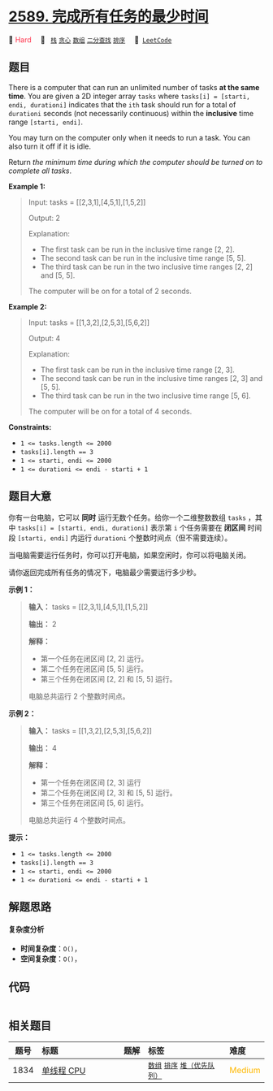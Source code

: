 # [2589. 完成所有任务的最少时间](https://leetcode.com/problems/minimum-time-to-complete-all-tasks)

🔴 <font color=#ff334b>Hard</font>&emsp; 🔖&ensp; [`栈`](/tag/stack.md) [`贪心`](/tag/greedy.md) [`数组`](/tag/array.md) [`二分查找`](/tag/binary-search.md) [`排序`](/tag/sorting.md)&emsp; 🔗&ensp;[`LeetCode`](https://leetcode.com/problems/minimum-time-to-complete-all-tasks)

## 题目

There is a computer that can run an unlimited number of tasks **at the same
time**. You are given a 2D integer array `tasks` where `tasks[i] = [starti,
endi, durationi]` indicates that the `ith` task should run for a total of
`durationi` seconds (not necessarily continuous) within the **inclusive** time
range `[starti, endi]`.

You may turn on the computer only when it needs to run a task. You can also
turn it off if it is idle.

Return _the minimum time during which the computer should be turned on to
complete all tasks_.



**Example 1:**

> Input: tasks = [[2,3,1],[4,5,1],[1,5,2]]
> 
> Output: 2
> 
> Explanation: 
> - The first task can be run in the inclusive time range [2, 2].
> - The second task can be run in the inclusive time range [5, 5].
> - The third task can be run in the two inclusive time ranges [2, 2] and [5, 5].
> 
> The computer will be on for a total of 2 seconds.

**Example 2:**

> Input: tasks = [[1,3,2],[2,5,3],[5,6,2]]
> 
> Output: 4
> 
> Explanation: 
> - The first task can be run in the inclusive time range [2, 3].
> - The second task can be run in the inclusive time ranges [2, 3] and [5, 5].
> - The third task can be run in the two inclusive time range [5, 6].
> 
> The computer will be on for a total of 4 seconds.

**Constraints:**

  * `1 <= tasks.length <= 2000`
  * `tasks[i].length == 3`
  * `1 <= starti, endi <= 2000`
  * `1 <= durationi <= endi - starti + 1 `


## 题目大意

你有一台电脑，它可以 **同时**  运行无数个任务。给你一个二维整数数组 `tasks` ，其中 `tasks[i] = [starti, endi,
durationi]` 表示第 `i` 个任务需要在 **闭区间**  时间段 `[starti, endi]` 内运行 `durationi`
个整数时间点（但不需要连续）。

当电脑需要运行任务时，你可以打开电脑，如果空闲时，你可以将电脑关闭。

请你返回完成所有任务的情况下，电脑最少需要运行多少秒。



**示例 1：**

> 
> 
> 
> 
> 
> **输入：** tasks = [[2,3,1],[4,5,1],[1,5,2]]
> 
> **输出：** 2
> 
> **解释：**
> - 第一个任务在闭区间 [2, 2] 运行。
> - 第二个任务在闭区间 [5, 5] 运行。
> - 第三个任务在闭区间 [2, 2] 和 [5, 5] 运行。
> 
> 电脑总共运行 2 个整数时间点。
> 
> 

**示例 2：**

> 
> 
> 
> 
> 
> **输入：** tasks = [[1,3,2],[2,5,3],[5,6,2]]
> 
> **输出：** 4
> 
> **解释：**
> - 第一个任务在闭区间 [2, 3] 运行
> - 第二个任务在闭区间 [2, 3] 和 [5, 5] 运行。
> - 第三个任务在闭区间 [5, 6] 运行。
> 
> 电脑总共运行 4 个整数时间点。
> 
> 



**提示：**

  * `1 <= tasks.length <= 2000`
  * `tasks[i].length == 3`
  * `1 <= starti, endi <= 2000`
  * `1 <= durationi <= endi - starti + 1 `


## 解题思路

#### 复杂度分析

- **时间复杂度**：`O()`，
- **空间复杂度**：`O()`，

## 代码

```javascript

```

## 相关题目

<!-- prettier-ignore -->
| 题号 | 标题 | 题解 | 标签 | 难度 |
| :------: | :------ | :------: | :------ | :------ |
| 1834 | [单线程 CPU](https://leetcode.com/problems/single-threaded-cpu) |  |  [`数组`](/tag/array.md) [`排序`](/tag/sorting.md) [`堆（优先队列）`](/tag/heap-priority-queue.md) | <font color=#ffb800>Medium</font> |

<style>
.blue {
    background-color: #096dd9;
    padding: 0.25rem 0.5rem;
    margin: 0;
    font-size: 0.85em;
    border-radius: 3px;
    color: white;
    font-weight: 500;
}
table th:first-of-type { width: 10%; }
table th:nth-of-type(2) { width: 35%; }
table th:nth-of-type(3) { width: 10%; }
table th:nth-of-type(4) { width: 35%; }
table th:nth-of-type(5) { width: 10%; }
</style>
